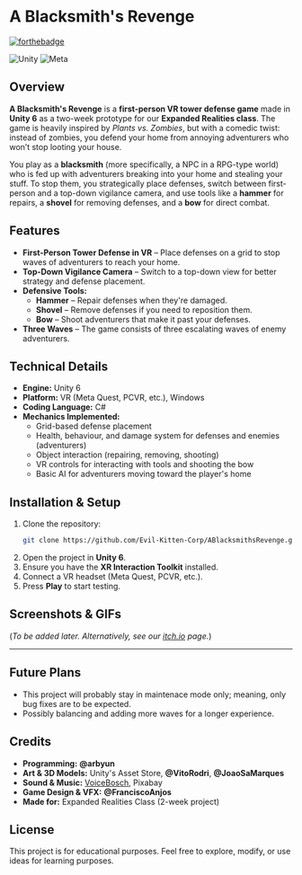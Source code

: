 # A Blacksmith's Revenge

[![forthebadge](https://forthebadge.com/images/badges/not-a-bug-a-feature.svg)](https://forthebadge.com) 

![Unity](https://img.shields.io/badge/unity-%23000000.svg?style=for-the-badge&logo=unity&logoColor=white) ![Meta](https://img.shields.io/badge/Meta-%230467DF.svg?style=for-the-badge&logo=Meta&logoColor=white) 

## Overview
**A Blacksmith's Revenge** is a **first-person VR tower defense game** made in **Unity 6** as a two-week prototype for our **Expanded Realities class**. The game is heavily inspired by *Plants vs. Zombies*, but with a comedic twist: instead of zombies, you defend your home from annoying adventurers who won’t stop looting your house.

You play as a **blacksmith** (more specifically, a NPC in a RPG-type world) who is fed up with adventurers breaking into your home and stealing your stuff. To stop them, you strategically place defenses, switch between first-person and a top-down vigilance camera, and use tools like a **hammer** for repairs, a **shovel** for removing defenses, and a **bow** for direct combat.


## Features
- **First-Person Tower Defense in VR** – Place defenses on a grid to stop waves of adventurers to reach your home.
- **Top-Down Vigilance Camera** – Switch to a top-down view for better strategy and defense placement.
- **Defensive Tools:**
  - **Hammer** – Repair defenses when they're damaged.
  - **Shovel** – Remove defenses if you need to reposition them.
  - **Bow** – Shoot adventurers that make it past your defenses.
- **Three Waves** – The game consists of three escalating waves of enemy adventurers.


## Technical Details
- **Engine:** Unity 6
- **Platform:** VR (Meta Quest, PCVR, etc.), Windows
- **Coding Language:** C#
- **Mechanics Implemented:**
  - Grid-based defense placement
  - Health, behaviour, and damage system for defenses and enemies (adventurers)
  - Object interaction (repairing, removing, shooting)
  - VR controls for interacting with tools and shooting the bow
  - Basic AI for adventurers moving toward the player's home


## Installation & Setup
1. Clone the repository:
   ```bash
   git clone https://github.com/Evil-Kitten-Corp/ABlacksmithsRevenge.git
   ```
2. Open the project in **Unity 6**.
3. Ensure you have the **XR Interaction Toolkit** installed.
4. Connect a VR headset (Meta Quest, PCVR, etc.).
5. Press **Play** to start testing.


## Screenshots & GIFs
(*To be added later. Alternatively, see our [itch.io](https://francisco-anjos.itch.io/blacksmiths-revenge) page.*)

---

## Future Plans
- This project will probably stay in maintenace mode only; meaning, only bug fixes are to be expected.
- Possibly balancing and adding more waves for a longer experience.

## Credits
- **Programming:** **@arbyun**
- **Art & 3D Models:** Unity's Asset Store, **@VitoRodri**, **@JoaoSaMarques**
- **Sound & Music:** [VoiceBosch](https://voicebosch.itch.io), Pixabay
- **Game Design & VFX:** **@FranciscoAnjos**
- **Made for:** Expanded Realities Class (2-week project)

## License
This project is for educational purposes. Feel free to explore, modify, or use ideas for learning purposes.

